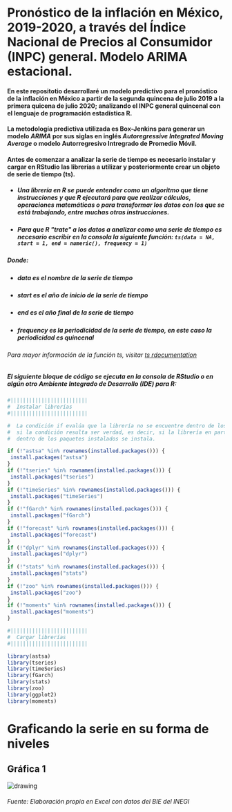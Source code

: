 # Pronóstico de la inflación en México, 2019-2020, a través del Índice Nacional de Precios al Consumidor (INPC) general. Modelo ARIMA estacional.

#### En este repositotio desarrollaré un modelo predictivo para el pronóstico de la inflación en México a partir de la segunda quincena de julio 2019 a la primera quicena de julio 2020; analizando el INPC general quincenal con el lenguaje de programación estadística R. 
#### La metodología predictiva utilizada es Box-Jenkins para generar un modelo *ARIMA* por sus siglas en inglés *Autoregressive Integrated Moving Average* o modelo Autorregresivo Intregrado de Promedio Móvil.

#### Antes de comenzar a analizar la serie de tiempo es necesario instalar y cargar en RStudio las librerías a utilizar y posteriormente crear un objeto de serie de tiempo (ts).

* ##### Una librería en R se puede entender como un algoritmo que tiene instrucciones y que R ejecutará para que realizar cálculos, operaciones matemáticas o para transformar los datos con los que se está trabajando, entre muchas otras instrucciones.

* ##### Para que R "trate" a los datos a analizar como una serie de tiempo es necesario escribir en la consola la siguiente función:  `ts(data = NA, start = 1, end = numeric(), frequency = 1)`

##### Donde:
* ##### *data* es el nombre de la serie de tiempo
* ##### *start* es el año de inicio de la serie de tiempo
* ##### *end* es el año final de la serie de tiempo
* ##### *frequency* es la periodicidad de la serie de tiempo, en este caso la periodicidad es quincenal

###### Para mayor información de la función *ts*, visitar [ts rdocumentation](https://www.rdocumentation.org/packages/stats/versions/3.6.1/topics/ts)

##### El siguiente bloque de código se ejecuta en la consola de RStudio o en algún otro Ambiente Integrado de Desarrollo (IDE) para R:

```r	
#|||||||||||||||||||||||||
#  Instalar librerías
#|||||||||||||||||||||||||

#  La condición if evalúa que la librería no se encuentre dentro de los paquetes instalados, 
#  si la condición resulta ser verdad, es decir, si la librería en particular no se encuentra 
#  dentro de los paquetes instalados se instala.

if (!"astsa" %in% rownames(installed.packages())) {
 install.packages("astsa")
}
if (!"tseries" %in% rownames(installed.packages())) {
 install.packages("tseries")
}
if (!"timeSeries" %in% rownames(installed.packages())) {
 install.packages("timeSeries")
}
if (!"fGarch" %in% rownames(installed.packages())) {
 install.packages("fGarch")
}
if (!"forecast" %in% rownames(installed.packages())) {
 install.packages("forecast")
}
if (!"dplyr" %in% rownames(installed.packages())) {
 install.packages("dplyr")
}
if (!"stats" %in% rownames(installed.packages())) {
 install.packages("stats")
}
if (!"zoo" %in% rownames(installed.packages())) {
 install.packages("zoo")
}
if (!"moments" %in% rownames(installed.packages())) {
 install.packages("moments")
}

#|||||||||||||||||||||||||
#  Cargar librerías                
#|||||||||||||||||||||||||

library(astsa)
library(tseries)
library(timeSeries)
library(fGarch)
library(stats)
library(zoo)
library(ggplot2)
library(moments)

```


# Graficando la serie en su forma de niveles



##                                             Gráfica 1
<img src="https://github.com/StefanoSoriano" alt="drawing"/>

###### Fuente: Elaboración propia en Excel con datos del BIE del INEGI


